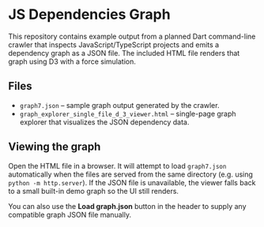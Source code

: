 # JS Dependencies Graph

This repository contains example output from a planned Dart command-line crawler
that inspects JavaScript/TypeScript projects and emits a dependency graph as a
JSON file. The included HTML file renders that graph using D3 with a force
simulation.

## Files

- `graph7.json` – sample graph output generated by the crawler.
- `graph_explorer_single_file_d_3_viewer.html` – single-page graph explorer that
  visualizes the JSON dependency data.

## Viewing the graph

Open the HTML file in a browser. It will attempt to load `graph7.json`
automatically when the files are served from the same directory (e.g. using
`python -m http.server`). If the JSON file is unavailable, the viewer falls back
to a small built-in demo graph so the UI still renders.

You can also use the **Load graph.json** button in the header to supply any
compatible graph JSON file manually.
